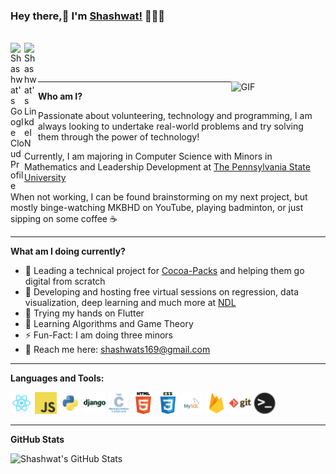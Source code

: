 ### Hey there,👋 I'm [Shashwat!](https://www.linkedin.com/in/shashwatshekhar169/) 🧑🏻‍💻

<br/>

<a href="https://www.qwiklabs.com/public_profiles/1242fef5-bd0d-4d52-9186-2399db278352">
  <img align="left" alt="Shashwat's Google Cloud Profile" width="22px" src="https://cdn.jsdelivr.net/npm/simple-icons@v3/icons/google.svg" />
</a>

<a href="https://www.linkedin.com/in/shashwatshekhar169/">
  <img align="left" alt="Shashwat's LinkdeIN" width="22px" src="https://cdn.jsdelivr.net/npm/simple-icons@v3/icons/linkedin.svg" />
</a>

<br /><br />

  <img align="right" alt="GIF" src="https://media.giphy.com/media/FPbnShq1h1IS5FQyPD/giphy.gif" width="30%"/>
  
----------------------------------------------------------------------------------------------------------------------------------------------------

**Who am I?**

Passionate about volunteering, technology and programming, I am always looking to undertake real-world problems and try solving them through the power of technology!

Currently, I am majoring in Computer Science with Minors in Mathematics and Leadership Development at [The Pennsylvania State University](https://www.psu.edu/)

When not working, I can be found brainstorming on my next project, but mostly binge-watching MKBHD on YouTube, playing badminton, or just sipping on some coffee ☕️

----------------------------------------------------------------------------------------------------------------------------------------------------

**What am I doing currently?**

- 💪 Leading a technical project for [Cocoa-Packs](https://cocoapacks.org/) and helping them go digital from scratch
- 📌 Developing and hosting free virtual sessions on regression, data visualization, deep learning and much more at [NDL](https://ndl.psu.edu/)
- 📱 Trying my hands on Flutter
- 🧩 Learning Algorithms and Game Theory
- ⚡️ Fun-Fact: I am doing three minors
- 📨 Reach me here: shashwats169@gmail.com

----------------------------------------------------------------------------------------------------------------------------------------------------

**Languages and Tools:**

<code><img height="35" src="https://raw.githubusercontent.com/github/explore/80688e429a7d4ef2fca1e82350fe8e3517d3494d/topics/react/react.png"></code>
<code><img height="35" src="https://raw.githubusercontent.com/github/explore/80688e429a7d4ef2fca1e82350fe8e3517d3494d/topics/javascript/javascript.png"></code>
<code><img height="35" src="https://raw.githubusercontent.com/github/explore/80688e429a7d4ef2fca1e82350fe8e3517d3494d/topics/python/python.png"></code>
<code><img height="35" src="https://raw.githubusercontent.com/github/explore/80688e429a7d4ef2fca1e82350fe8e3517d3494d/topics/django/django.png"></code>
<code><img height="35" src="https://raw.githubusercontent.com/github/explore/80688e429a7d4ef2fca1e82350fe8e3517d3494d/topics/c/c.png"></code>
<code><img height="35" src="https://raw.githubusercontent.com/github/explore/80688e429a7d4ef2fca1e82350fe8e3517d3494d/topics/html/html.png"></code>
<code><img height="35" src="https://raw.githubusercontent.com/github/explore/80688e429a7d4ef2fca1e82350fe8e3517d3494d/topics/css/css.png"></code>
<code><img height="35" src="https://raw.githubusercontent.com/github/explore/80688e429a7d4ef2fca1e82350fe8e3517d3494d/topics/mysql/mysql.png"></code>
<code><img height="35" src="https://raw.githubusercontent.com/github/explore/80688e429a7d4ef2fca1e82350fe8e3517d3494d/topics/firebase/firebase.png"></code>
<code><img height="35" src="https://raw.githubusercontent.com/github/explore/80688e429a7d4ef2fca1e82350fe8e3517d3494d/topics/git/git.png"></code>
<code><img height="35" src="https://raw.githubusercontent.com/github/explore/80688e429a7d4ef2fca1e82350fe8e3517d3494d/topics/terminal/terminal.png"></code>

----------------------------------------------------------------------------------------------------------------------------------------------------

**GitHub Stats**

![Shashwat's GitHub Stats](https://github-readme-stats.vercel.app/api?username=ashshekhar&show_icons=true&hide_border=true)
